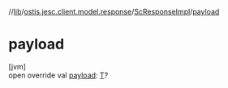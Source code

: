 //[lib](../../../index.md)/[ostis.jesc.client.model.response](../index.md)/[ScResponseImpl](index.md)/[payload](payload.md)

# payload

[jvm]\
open override val [payload](payload.md): [T](index.md)?
